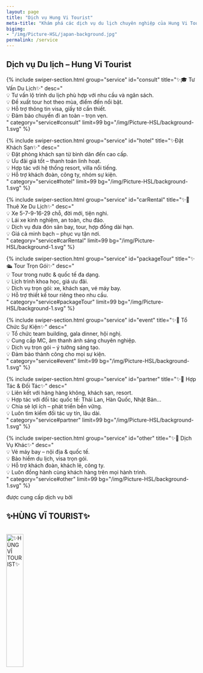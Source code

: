 ```yaml
---
layout: page
title: "Dịch vụ Hung Vi Tourist"
meta-title: "Khám phá các dịch vụ du lịch chuyên nghiệp của Hung Vi Tourist"
bigimg:
- "/img/Picture-HSL/japan-background.jpg"
permalink: /service
---
```


<div class="gradient-bg">
  <div class="gradient-text">
    <h2>Dịch vụ Du lịch – Hung Vi Tourist</h2>
  </div>
</div>

<!-- 🎓 Tư vấn du lịch -->
{% include swiper-section.html
  group="service"
  id="consult"
  title="✨🎓 Tư Vấn Du Lịch✨" 
  desc="     
  💡 Tư vấn lộ trình du lịch phù hợp với nhu cầu và ngân sách.<br>
  💡 Đề xuất tour hot theo mùa, điểm đến nổi bật.<br>
  💡 Hỗ trợ thông tin visa, giấy tờ cần thiết.<br>
  💡 Đảm bảo chuyến đi an toàn – trọn vẹn.<br>
  "
  category="service#consult"
  limit=99 
  bg="/img/Picture-HSL/background-1.svg"
%}


<!-- 🏨 Đặt khách sạn -->
{% include swiper-section.html
  group="service"
  id="hotel"
  title="✨Đặt Khách Sạn✨" 
  desc="     
  💡 Đặt phòng khách sạn từ bình dân đến cao cấp.<br>
  💡 Ưu đãi giá tốt – thanh toán linh hoạt.<br>
  💡 Hợp tác với hệ thống resort, villa nổi tiếng.<br>
  💡 Hỗ trợ khách đoàn, công ty, nhóm sự kiện.<br>
  "
  category="service#hotel"
  limit=99 
  bg="/img/Picture-HSL/background-1.svg"
%}


<!-- 🚐 Thuê xe du lịch -->
{% include swiper-section.html
  group="service"
  id="carRental"
  title="✨🚐 Thuê Xe Du Lịch✨" 
  desc="     
  💡 Xe 5-7-9-16-29 chỗ, đời mới, tiện nghi.<br>
  💡 Lái xe kinh nghiệm, an toàn, chu đáo.<br>
  💡 Dịch vụ đưa đón sân bay, tour, hợp đồng dài hạn.<br>
  💡 Giá cả minh bạch – phục vụ tận nơi.<br>
  "
  category="service#carRental"
  limit=99 
  bg="/img/Picture-HSL/background-1.svg"
%}


<!-- 🛳️ Tour trọn gói -->

{% include swiper-section.html
  group="service"
  id="packageTour"
  title="✨🛳️ Tour Trọn Gói✨" 
  desc="     
  💡 Tour trong nước & quốc tế đa dạng.<br>
  💡 Lịch trình khoa học, giá ưu đãi.<br>
  💡 Dịch vụ trọn gói: xe, khách sạn, vé máy bay.<br>
  💡 Hỗ trợ thiết kế tour riêng theo nhu cầu.<br>
  "
  category="service#packageTour"
  limit=99 
  bg="/img/Picture-HSL/background-1.svg"
%}


<!-- 🎉 Tổ chức sự kiện -->
{% include swiper-section.html
  group="service"
  id="event"
  title="✨🎉 Tổ Chức Sự Kiện✨" 
  desc="     
  💡 Tổ chức team building, gala dinner, hội nghị.<br>
  💡 Cung cấp MC, âm thanh ánh sáng chuyên nghiệp.<br>
  💡 Dịch vụ trọn gói – ý tưởng sáng tạo.<br>
  💡 Đảm bảo thành công cho mọi sự kiện.<br>
  "
  category="service#event"
  limit=99 
  bg="/img/Picture-HSL/background-1.svg"
%}


<!-- 🤝 Hợp tác & đối tác -->
{% include swiper-section.html
  group="service"
  id="partner"
  title="✨🤝 Hợp Tác & Đối Tác✨" 
  desc="     
  💡 Liên kết với hãng hàng không, khách sạn, resort.<br>
  💡 Hợp tác với đối tác quốc tế: Thái Lan, Hàn Quốc, Nhật Bản...<br>
  💡 Chia sẻ lợi ích – phát triển bền vững.<br>
  💡 Luôn tìm kiếm đối tác uy tín, lâu dài.<br>
  "
  category="service#partner"
  limit=99 
  bg="/img/Picture-HSL/background-1.svg"
%}


<!-- 🛒 Dịch vụ khác -->
{% include swiper-section.html
  group="service"
  id="other"
  title="✨🛒 Dịch Vụ Khác✨" 
  desc="     
  💡 Vé máy bay – nội địa & quốc tế.<br>
  💡 Bảo hiểm du lịch, visa trọn gói.<br>
  💡 Hỗ trợ khách đoàn, khách lẻ, công ty.<br>
  💡 Luôn đồng hành cùng khách hàng trên mọi hành trình.<br>
  "
  category="service#other"
  limit=99 
  bg="/img/Picture-HSL/background-1.svg"
%}


<!-- Layer 4 -->

<div class="gradient-bg">
  <div class="gradient-text">
    <P>được cung cấp dịch vụ bởi</P><h2>✨HÙNG VĨ TOURIST✨</h2>
    <br>
    <div class="text-center">
      <a target="_blank" rel="noopener" href="/" class="project-link" title="✨HÙNG VĨ TOURIST✨">
        <img src="{{ site.baseurl }}/img/Picture-HSL/logo-trans.png" class="img-rounded" loading="lazy" alt="✨HÙNG VĨ TOURIST✨" width="30%" />
      </a>
    </div>
  </div>
</div>

